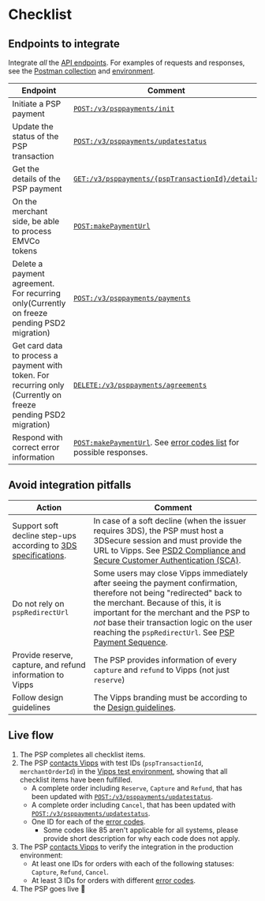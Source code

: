 <!-- START_METADATA
---
title: PSP API checklist
sidebar_label: Checklist
sidebar_position: 35
description: Checklist for full integration with the PSP API.
pagination_next: null
pagination_prev: null
---
END_METADATA -->

# Checklist

## Endpoints to integrate

Integrate _all_ the [API endpoints](https://developer.vippsmobilepay.com/api/psp). For examples of requests and responses, see the [Postman collection](/tools/vipps-psp-v3-api-postman-collection.json)
and [environment](https://github.com/vippsas/vipps-developers/blob/master/tools/vipps-api-global-postman-environment.json).

| Endpoint | Comment |
|----------|---------|
| Initiate a PSP payment | [`POST:/v3/psppayments/init`](https://developer.vippsmobilepay.com/api/psp#tag/Vipps-PSP-API/operation/initiatePaymentV3UsingPOST) |
| Update the status of the PSP transaction | [`POST:/v3/psppayments/updatestatus`](https://developer.vippsmobilepay.com/api/psp#tag/Vipps-PSP-API/operation/updatestatusUsingPOST) |
| Get the details of the PSP payment | [`GET:/v3/psppayments/{pspTransactionId}/details`](https://developer.vippsmobilepay.com/api/psp#tag/Vipps-PSP-API/operation/getPSPPaymentDetailsUsingGET) |
| On the merchant side, be able to process EMVCo tokens | [`POST:makePaymentUrl`](https://developer.vippsmobilepay.com/api/psp#tag/Endpoints-required-by-Vipps-from-the-PSP/operation/makePaymentV3UsingPOST) |
| Delete a payment agreement. For recurring only(Currently on freeze pending PSD2 migration) | [`POST:/v3/psppayments/payments`](https://developer.vippsmobilepay.com/api/psp#tag/Vipps-PSP-API/operation/processPaymentOnTokenV3) |
| Get card data to process a payment with token. For recurring only (Currently on freeze pending PSD2 migration) | [`DELETE:/v3/psppayments/agreements`](https://developer.vippsmobilepay.com/api/psp#tag/Vipps-PSP-API/operation/deletePSPPaymenAgreementUsingDELETE) |
| Respond with correct error information  | [`POST:makePaymentUrl`](https://developer.vippsmobilepay.com/api/psp#tag/Endpoints-required-by-Vipps-from-the-PSP/operation/makePaymentV3UsingPOST).  See [error codes list](vipps-psp-api.md#error-codes) for possible responses.|

## Avoid integration pitfalls

| Action | Comment   |
|--------|-----------|
| Support soft decline step-ups according to [3DS specifications](vipps-psp-api.md#psd2-compliance-and-secure-customer-authentication-sca). |  In case of a soft decline (when the issuer requires 3DS), the PSP must host a 3DSecure session and must provide the URL to Vipps. See [PSD2 Compliance and Secure Customer Authentication (SCA)](./vipps-psp-api.md#psd2-compliance-and-secure-customer-authentication-sca). |
| Do not rely on `pspRedirectUrl`  |  Some users may close Vipps immediately after seeing the payment confirmation, therefore not being "redirected" back to the merchant. Because of this, it is important for the merchant and the PSP to _not_ base their transaction logic on the user reaching the `pspRedirectUrl`. See [PSP Payment Sequence](vipps-psp-api.md#psp-payment-sequence). |
| Provide reserve, capture, and refund information to Vipps | The PSP provides information of every `capture` and `refund` to Vipps (not just `reserve`) |
| Follow design guidelines     | The Vipps branding must be according to the [Design guidelines](https://developer.vippsmobilepay.com/docs/design-guidelines).|

## Live flow

1. The PSP completes all checklist items.
2. The PSP [contacts Vipps](https://developer.vippsmobilepay.com/docs/contact) with test IDs (`pspTransactionId`, `merchantOrderId`) in the [Vipps test environment](https://developer.vippsmobilepay.com/docs/test-environment), showing that all checklist items have been fulfilled.
   * A complete order including `Reserve`, `Capture` and `Refund`, that has been updated with [`POST:/v3/psppayments/updatestatus`](https://developer.vippsmobilepay.com/api/psp#tag/Vipps-PSP-API/operation/updatestatusUsingPOST).
   * A complete order including `Cancel`, that has been updated with [`POST:/v3/psppayments/updatestatus`](https://developer.vippsmobilepay.com/api/psp#tag/Vipps-PSP-API/operation/updatestatusUsingPOST).
   * One ID for each of the [error codes](vipps-psp-api.md#errors).
       * Some codes like 85 aren't applicable for all systems, please provide short description for why each code does not apply.
3. The PSP [contacts Vipps](https://developer.vippsmobilepay.com/docs/contact) to verify the integration in the production environment:
   * At least one IDs for orders with each of the following statuses: `Capture`, `Refund`, `Cancel`.
   * At least 3 IDs for orders with different [error codes](vipps-psp-api.md#errors).
4. The PSP goes live 🎉
